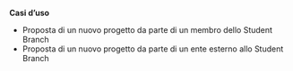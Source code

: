 **Casi d’uso**

- Proposta di un nuovo progetto da parte di un membro dello Student Branch
- Proposta di un nuovo progetto da parte di un ente esterno allo Student Branch
